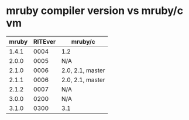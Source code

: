# mruby compiler version vs mruby/c vm

|mruby|RITEver|mruby/c         |
|-----|-------|----------------|
|1.4.1|0004   |1.2             |
|2.0.0|0005   |N/A             |
|2.1.0|0006   |2.0, 2.1, master|
|2.1.1|0006   |2.0, 2.1, master|
|2.1.2|0007   |N/A             |
|3.0.0|0200   |N/A             |
|3.1.0|0300   |3.1             |
